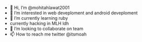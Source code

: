 - 👋 Hi, I’m @mohitahlawat2001
- 👀 I’m interested in web deveploment and android deveploment
- 🌱 I’m currently learning ruby
- currently hacking in MLH  ldh
- 💞️ I’m looking to collaborate on team
- 📫 How to reach me twitter @itsmoah

<!---
mohitahlawat2001/mohitahlawat2001 is a ✨ special ✨ repository because its `README.md` (this file) appears on your GitHub profile.
You can click the Preview link to take a look at your changes.
--->
